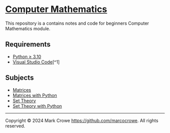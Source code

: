 
# [Computer Mathematics](https://github.com/marcocrowe/learn-computer-mathematics "Computer Mathematics")

This repository is a contains notes and code for beginners Computer Mathematics module.

## Requirements

- [Python &ge; 3.10](https://www.python.org/downloads/)
- [Visual Studio Code](https://code.visualstudio.com/)[^1]

## Subjects

- [Matrices](matrices.md)
- [Matrices with Python](matrices-with-python.ipynb)
- [Set Theory](set-theory.md)
- [Set Theory with Python](set-theory.ipynb)

---
Copyright &copy; 2024 Mark Crowe <https://github.com/marcocrowe>. All rights reserved.
